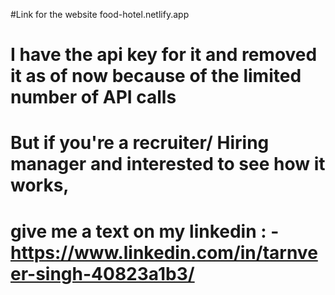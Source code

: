 #Link for the website  food-hotel.netlify.app

# I have the api key for it and removed it as of now because of the limited number of API calls 

# But if you're a recruiter/ Hiring manager and  interested to see how it works, 
# give me a text on my linkedin : - https://www.linkedin.com/in/tarnveer-singh-40823a1b3/

